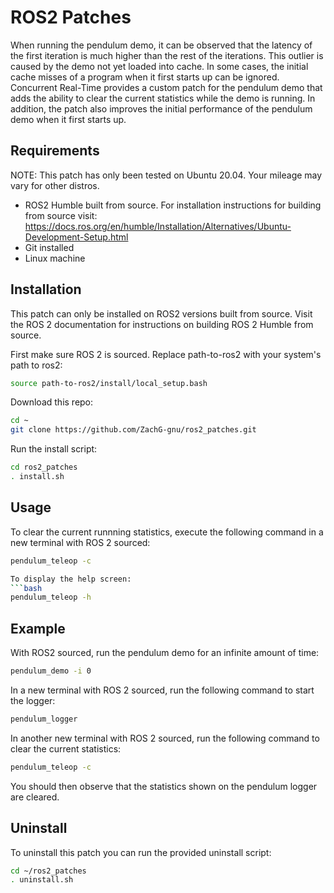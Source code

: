 # ROS2 Patches
When running the pendulum demo, it can be observed that the latency of the first iteration is much higher than the rest of the iterations. This outlier is caused by the demo not yet loaded into cache. In some cases, the initial cache misses of a program when it first starts up can be ignored. Concurrent Real-Time provides a custom patch for the pendulum demo that adds the ability to clear the current statistics while the demo is running. In addition, the patch also improves the initial performance of the pendulum demo when it first starts up.

## Requirements
NOTE: This patch has only been tested on Ubuntu 20.04. Your mileage may vary for other distros.
* ROS2 Humble built from source. For installation instructions for building from source visit: https://docs.ros.org/en/humble/Installation/Alternatives/Ubuntu-Development-Setup.html
* Git installed
* Linux machine

## Installation
This patch can only be installed on ROS2 versions built from source. Visit the ROS 2 documentation for instructions on building ROS 2 Humble from source.

First make sure ROS 2 is sourced. Replace path-to-ros2 with your system's path to ros2:
```bash
source path-to-ros2/install/local_setup.bash
```

Download this repo:
```bash
cd ~
git clone https://github.com/ZachG-gnu/ros2_patches.git
```

Run the install script:
```bash
cd ros2_patches
. install.sh
```

## Usage
To clear the current runnning statistics, execute the following command in a new terminal with ROS 2 sourced:
```bash
pendulum_teleop -c

To display the help screen:
```bash
pendulum_teleop -h
```

## Example
With ROS2 sourced, run the pendulum demo for an infinite amount of time:
```bash
pendulum_demo -i 0
```

In a new terminal with ROS 2 sourced, run the following command to start the logger:
```bash
pendulum_logger
```

In another new terminal with ROS 2 sourced, run the following command to clear the current statistics:
```bash
pendulum_teleop -c
```

You should then observe that the statistics shown on the pendulum logger are cleared.

## Uninstall
To uninstall this patch you can run the provided uninstall script:
```bash
cd ~/ros2_patches
. uninstall.sh
```
